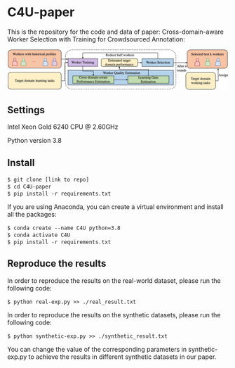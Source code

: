 # C4U-paper
This is the repository for the code and data of paper: Cross-domain-aware Worker Selection with Training for Crowdsourced Annotation:


![Overview of method](./figures/pipeline.png)

## Settings
Intel Xeon Gold 6240 CPU @ 2.60GHz

Python version 3.8

## Install
```console
$ git clone [link to repo]
$ cd C4U-paper
$ pip install -r requirements.txt 
```

If you are using Anaconda, you can create a virtual environment and install all the packages:

```console
$ conda create --name C4U python=3.8
$ conda activate C4U
$ pip install -r requirements.txt
```

## Reproduce the results
In order to reproduce the results on the real-world dataset, please run the following code:
```console
$ python real-exp.py >> ./real_result.txt
```

In order to reproduce the results on the synthetic datasets, please run the following code:
```console
$ python synthetic-exp.py >> ./synthetic_result.txt
```

You can change the value of the corresponding parameters in synthetic-exp.py to achieve the results in different synthetic datasets in our paper.
